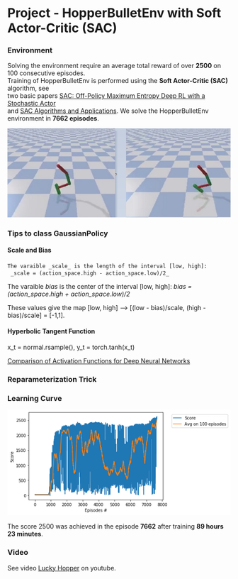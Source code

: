 # Project - HopperBulletEnv with Soft Actor-Critic (SAC)

### Environment  

Solving the environment require an average total reward of over **2500** on 100 consecutive episodes.    
Training of HopperBulletEnv is performed using the __Soft Actor-Critic (SAC)__ algorithm, see    
two basic papers [SAC: Off-Policy Maximum Entropy Deep RL with a Stochastic Actor](https://arxiv.org/abs/1801.01290)     
and [SAC Algorithms and Applications](https://arxiv.org/abs/1812.05905).  We solve the HopperBulletEnv environment in **7662 episodes**. 

![](images/Hopper_two_stages_2.png)

### Tips to class GaussianPolicy

#### Scale and Bias 

    The varaible _scale_ is the length of the interval [low, high]:   
     _scale = (action_space.high - action_space.low)/2_     
   
   The varaible  _bias_  is the center of  the interval [low, high]: 
    _bias =  (action_space.high + action_space.low)/2_   
    
   These values give the map  [low, high]  --> [(low - bias)/scale, (high - bias)/scale] = [-1,1].  
   
 #### Hyperbolic Tangent Function
 
 x_t = normal.rsample(),  y_t = torch.tanh(x_t)
 
 [Comparison of Activation Functions for Deep Neural Networks](https://towardsdatascience.com/comparison-of-activation-functions-for-deep-neural-networks-706ac4284c8a)
    
    
   
###  Reparameterization Trick 

### Learning Curve

![](images/plot_Hopper_SAC_7662epis.png)

The score 2500 was achieved in the episode **7662** after training **89 hours 23 minutes**.

### Video
See video [Lucky Hopper](https://www.youtube.com/watch?v=Ipctq89yLB0) on youtube.

